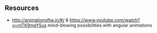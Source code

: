 ## Resources

- http://animationsftw.in/#/ & https://www.youtube.com/watch?v=rnTK9meY5us mind-blowing possibilities with angular animations

